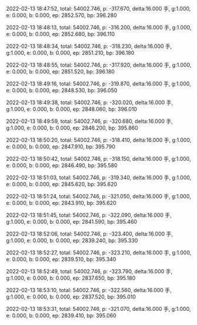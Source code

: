 2022-02-13 18:47:52, total: 54002.746, p: -317.670, delta:16.000 手, g:1.000, e: 0.000, b: 0.000, ep: 2852.570, bp: 396.280

2022-02-13 18:48:13, total: 54002.746, p: -316.200, delta:16.000 手, g:1.000, e: 0.000, b: 0.000, ep: 2852.680, bp: 396.110

2022-02-13 18:48:34, total: 54002.746, p: -318.230, delta:16.000 手, g:1.000, e: 0.000, b: 0.000, ep: 2851.210, bp: 396.180

2022-02-13 18:48:55, total: 54002.746, p: -317.920, delta:16.000 手, g:1.000, e: 0.000, b: 0.000, ep: 2851.520, bp: 396.180

2022-02-13 18:49:16, total: 54002.746, p: -319.870, delta:16.000 手, g:1.000, e: 0.000, b: 0.000, ep: 2848.530, bp: 396.050

2022-02-13 18:49:38, total: 54002.746, p: -320.020, delta:16.000 手, g:1.000, e: 0.000, b: 0.000, ep: 2848.060, bp: 396.010

2022-02-13 18:49:59, total: 54002.746, p: -320.680, delta:16.000 手, g:1.000, e: 0.000, b: 0.000, ep: 2846.200, bp: 395.860

2022-02-13 18:50:20, total: 54002.746, p: -318.410, delta:16.000 手, g:1.000, e: 0.000, b: 0.000, ep: 2847.910, bp: 395.790

2022-02-13 18:50:42, total: 54002.746, p: -318.150, delta:16.000 手, g:1.000, e: 0.000, b: 0.000, ep: 2846.490, bp: 395.580

2022-02-13 18:51:03, total: 54002.746, p: -319.340, delta:16.000 手, g:1.000, e: 0.000, b: 0.000, ep: 2845.620, bp: 395.620

2022-02-13 18:51:24, total: 54002.746, p: -321.050, delta:16.000 手, g:1.000, e: 0.000, b: 0.000, ep: 2843.910, bp: 395.620

2022-02-13 18:51:45, total: 54002.746, p: -322.090, delta:16.000 手, g:1.000, e: 0.000, b: 0.000, ep: 2841.590, bp: 395.460

2022-02-13 18:52:06, total: 54002.746, p: -323.400, delta:16.000 手, g:1.000, e: 0.000, b: 0.000, ep: 2839.240, bp: 395.330

2022-02-13 18:52:27, total: 54002.746, p: -323.210, delta:16.000 手, g:1.000, e: 0.000, b: 0.000, ep: 2839.510, bp: 395.340

2022-02-13 18:52:49, total: 54002.746, p: -323.790, delta:16.000 手, g:1.000, e: 0.000, b: 0.000, ep: 2837.650, bp: 395.180

2022-02-13 18:53:10, total: 54002.746, p: -322.560, delta:16.000 手, g:1.000, e: 0.000, b: 0.000, ep: 2837.520, bp: 395.010

2022-02-13 18:53:31, total: 54002.746, p: -321.070, delta:16.000 手, g:1.000, e: 0.000, b: 0.000, ep: 2839.410, bp: 395.060